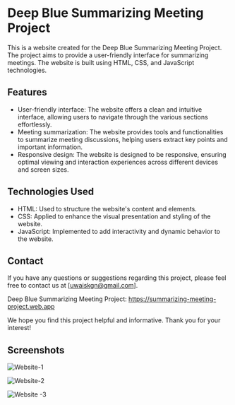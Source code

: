 # Deep Blue Summarizing Meeting Project

This is a website created for the Deep Blue Summarizing Meeting Project. The project aims to provide a user-friendly interface for summarizing meetings. The website is built using HTML, CSS, and JavaScript technologies.

## Features

- User-friendly interface: The website offers a clean and intuitive interface, allowing users to navigate through the various sections effortlessly.
- Meeting summarization: The website provides tools and functionalities to summarize meeting discussions, helping users extract key points and important information.
- Responsive design: The website is designed to be responsive, ensuring optimal viewing and interaction experiences across different devices and screen sizes.

## Technologies Used

- HTML: Used to structure the website's content and elements.
- CSS: Applied to enhance the visual presentation and styling of the website.
- JavaScript: Implemented to add interactivity and dynamic behavior to the website.

## Contact

If you have any questions or suggestions regarding this project, please feel free to contact us at [uwaiskgn@gmail.com].

Deep Blue Summarizing Meeting Project: https://summarizing-meeting-project.web.app


We hope you find this project helpful and informative. Thank you for your interest!

## Screenshots

![Website-1](https://github.com/Owais-Shaikh-0786/Website-User_Friendly_Interface_For_Summarizing_Meeting/assets/139638554/8ada7100-5a37-4170-908f-d1f6edd5bcdf)

![Website-2](https://github.com/Owais-Shaikh-0786/Website-User_Friendly_Interface_For_Summarizing_Meeting/assets/139638554/94b8d45c-0b28-4db1-a49c-8342c4b875f4)

![Website -3](https://github.com/Owais-Shaikh-0786/Website-User_Friendly_Interface_For_Summarizing_Meeting/assets/139638554/f260fb33-908c-4f58-8306-e8c2a0feb66d)
